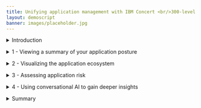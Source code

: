 ```yaml
---
title: Unifying application management with IBM Concert <br/>300-level live demo
layout: demoscript
banner: images/placeholder.jpg
---
```


<span id="top"></span>

<details markdown="1">

<summary>Introduction</summary>

Placeholder

<br/>

</details>

<p/>

<details markdown="1">

<summary>1 - Viewing a summary of your application posture</summary>

<br/>

| **1.1** | **Placeholder** |
| :--- | :--- |
| **Narration** | Placeholder|
| **Action** &nbsp; 1.1.1 | Placeholder |

**[Go to top](#place1)**

<br/><br/>

</details>

<p/>

<details markdown="1">

<summary>2 - Visualizing the application ecosystem</summary>

<br/>

| **2.1** | **Placeholder** |
| :--- | :--- |
| **Narration** | Placeholder|
| **Action** &nbsp; 2.1.1 | Placeholder |

**[Go to top](#place1)**

<br/><br/>

</details>

<p/>

<details markdown="1">

<summary>3 - Assessing application risk</summary>

<br/>

| **3.1** | **Placeholder** |
| :--- | :--- |
| **Narration** | Placeholder|
| **Action** &nbsp; 3.1.1 | Placeholder |

**[Go to top](#place1)**

<br/><br/>

</details>

<p/>

<details markdown="1">

<summary>4 - Using conversational AI to gain deeper insights</summary>

<br/>

| **4.1** | **Placeholder** |
| :--- | :--- |
| **Narration** | Placeholder|
| **Action** &nbsp; 4.1.1 | Placeholder |

**[Go to top](#place1)**

<br/><br/>

</details>

<p/>

<details markdown="1">

<summary>Summary</summary>

Placeholder

**[Go to top](#place1)**

<br/><br/>

</details>